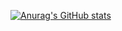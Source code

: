 [![Anurag's GitHub stats](https://github-readme-stats.vercel.app/api?username=woosungking)](https://github.com/anuraghazra/github-readme-stats)
